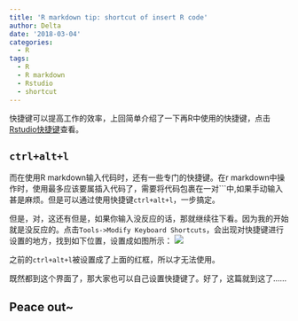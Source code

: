```yaml
---
title: 'R markdown tip: shortcut of insert R code'
author: Delta
date: '2018-03-04'
categories:
  - R
tags:
  - R
  - R markdown
  - Rstudio
  - shortcut
---
```


快捷键可以提高工作的效率，上回简单介绍了一下再R中使用的快捷键，点击[Rstudio快捷键](https://ditannan.github.io/2018/02/27/Rstudio-%E5%BF%AB%E6%8D%B7%E9%94%AE/)查看。

<!--more-->

## `ctrl+alt+l`
而在使用R markdown输入代码时，还有一些专门的快捷键。在r markdown中操作时，使用最多应该要属插入代码了，需要将代码包裹在一对\`\`\`中,如果手动输入甚是麻烦。但是可以通过使用快捷键`ctrl+alt+l`，一步搞定。

但是，对，这还有但是，如果你输入没反应的话，那就继续往下看。因为我的开始就是没反应的。点击`Tools->Modify Keyboard Shortcuts`，会出现对快捷键进行设置的地方，找到如下位置，设置成如图所示：
![](/images/keyboard.jpg)

之前的`ctrl+alt+l`被设置成了上面的红框，所以才无法使用。

既然都到这个界面了，那大家也可以自己设置快捷键了。好了，这篇就到这了……
## Peace out~